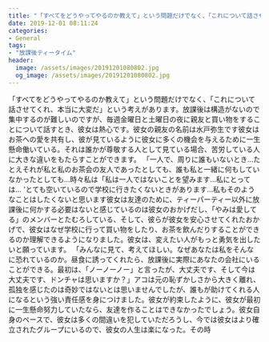 ```yaml
---
title: "「すべてをどうやってやるのか教えて」という問題だけでなく、「これについて話させてくれ、本当に大変だ」という考えがあります。"
date: 2019-12-01 08:11:24
categories:
- General
tags:
- "放課後ティータイム"
header:
  image: /assets/images/20191201080802.jpg
  og_image: /assets/images/20191201080802.jpg
---
```


「すべてをどうやってやるのか教えて」という問題だけでなく、「これについて話させてくれ、本当に大変だ」という考えがあります。放課後は構造がないので集中するのが難しいのですが、毎週金曜日と土曜日の夜に親友と買い物をすることについて話すとき、彼女は熱心です。彼女の親友の名前は水戸弥生です彼女はお茶への愛を共有し、彼が見ているように彼女に多くの機会を与えるために一生懸命働いている。それは誰かが尊敬する人として見ている場合、苦労している人に大きな違いをもたらすことができます。 「一人で、周りに誰もいないとき...たとえそれが私と私のお茶会の友人であったとしても、誰も私と一緒に何もしていなかったとしても...時々私は「私は一人ではないことを望みます...私にとっては… &#39;とても空いているので学校に行きたくないときがあります…私もそのようなことはしたくないと思います彼女は友達のために、ティーパーティー以外に放課後に何かする必要はないと感じているのは彼女のおかげだし、「やみは愛してる」のメンバーとたむろしている、そして、彼らが彼女を安心させてくれたおかげで、彼女はなぜ学校に行って買い物をしたり、お茶を飲んだりすることができるのか理解できるようになりました。彼女は、変えたい人がもっと勇気を出したいと願っています。 「みんなに見て、考えてほしい。なぜあなたは私をそんなに恐れているのか。昼食に誘ってくれたら、放課後に実際にあなたの会社にいることができる。最初は、「ノーノーノー」と言ったが、大丈夫です、そして今は大丈夫です、ドンチャは思いますか？」アコは元の恥ずかしさから大きく離れ、孤独を感じたのは奇妙ではないとは思いませんでしたが、誰もが助けてくれる人になるという強い責任感を身につけました。彼女が約束したように、彼女が最初に一生懸命努力していたなら、友達を作ることはできなかったでしょう。彼女自身のペースで、彼女は多くの間違いを犯していただろうし、今では彼女はより確立されたグループにいるので、彼女の人生は楽になった。その時
